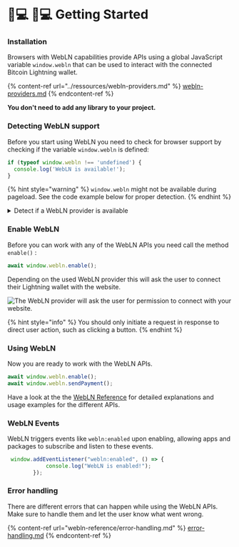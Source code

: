 # 👨💻 👨💻 Getting Started

### Installation

Browsers with WebLN capabilities provide APIs using a global JavaScript variable `window.webln` that can be used to interact with the connected Bitcoin Lightning wallet.&#x20;

{% content-ref url="../ressources/webln-providers.md" %}
[webln-providers.md](../ressources/webln-providers.md)
{% endcontent-ref %}

**You don't need to add any library to your project.**

### Detecting WebLN support

Before you start using WebLN you need to check for browser support by checking if the variable `window.webln` is defined:

```javascript
if (typeof window.webln !== 'undefined') {
  console.log('WebLN is available!');
}
```

{% hint style="warning" %}
`window.webln` might not be available during pageload. See the code example below for proper detection.
{% endhint %}

<details>

<summary>Detect if a WebLN provider is available</summary>

```javascript
async function detectWebLNProvider(timeoutParam) {
  const timeout = timeoutParam ?? 3000;
  const interval = 100;
  let handled = false;

  return new Promise((resolve) => {
    if (window.webln) {
      handleWebLN();
    } else {
      document.addEventListener("webln:ready", handleWebLN, { once: true });
      
      let i = 0;
      const checkInterval = setInterval(function() {
        if (window.webln || i >= timeout/interval) {
          handleWebLN();
          clearInterval(checkInterval);
        }
        i++;
      }, interval);
    }

    function handleWebLN() {
      if (handled) {
        return;
      }
      handled = true;

      document.removeEventListener("webln:ready", handleWebLN);

      if (window.webln) {
        resolve(window.webln);
      } else {
        resolve(null);
      }
    }
  });
}
```

</details>

### Enable WebLN <a href="#connecting-to-metamask" id="connecting-to-metamask"></a>

Before you can work with any of the WebLN APIs you need call the method `enable()` :

```typescript
await window.webln.enable();
```

Depending on the used WebLN provider this will ask the user to connect their Lightning wallet with the website.&#x20;

![The WebLN provider will ask the user for permission to connect with your website.](<../.gitbook/assets/Group 4513.jpg>)

{% hint style="info" %}
You should only initiate a request in response to direct user action, such as clicking a button.
{% endhint %}

### Using WebLN

Now you are ready to work with the WebLN APIs.&#x20;

```javascript
await window.webln.enable();
await window.webln.sendPayment();
```

Have a look at the the [WebLN Reference](webln-reference/) for detailed explanations and usage examples for the different APIs.

### WebLN Events

WebLN triggers events like `webln:enabled` upon enabling, allowing apps and packages to subscribe and listen to these events.

```javascript
 window.addEventListener("webln:enabled", () => {
            console.log("WebLN is enabled!");
        });
```

### Error handling

There are different errors that can happen while using the WebLN APIs. Make sure to handle them and let the user know what went wrong.

{% content-ref url="webln-reference/error-handling.md" %}
[error-handling.md](webln-reference/error-handling.md)
{% endcontent-ref %}

